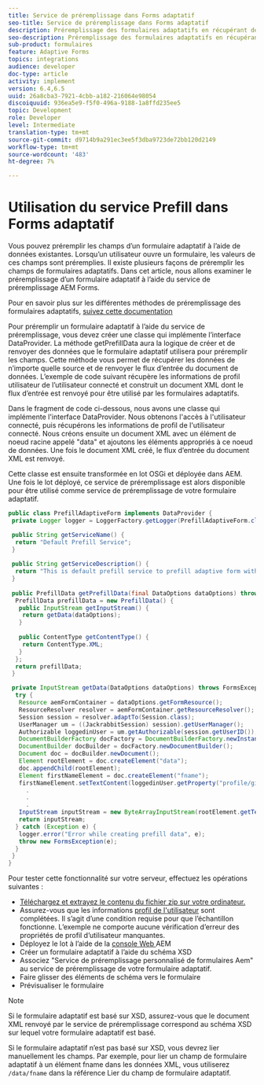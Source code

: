```yaml
---
title: Service de préremplissage dans Forms adaptatif
seo-title: Service de préremplissage dans Forms adaptatif
description: Préremplissage des formulaires adaptatifs en récupérant des données à partir de sources de données d’arrière-plan.
seo-description: Préremplissage des formulaires adaptatifs en récupérant des données à partir de sources de données d’arrière-plan.
sub-product: formulaires
feature: Adaptive Forms
topics: integrations
audience: developer
doc-type: article
activity: implement
version: 6.4,6.5
uuid: 26a8cba3-7921-4cbb-a182-216064e98054
discoiquuid: 936ea5e9-f5f0-496a-9188-1a8ffd235ee5
topic: Development
role: Developer
level: Intermediate
translation-type: tm+mt
source-git-commit: d9714b9a291ec3ee5f3dba9723de72bb120d2149
workflow-type: tm+mt
source-wordcount: '483'
ht-degree: 7%

---
```



# Utilisation du service Prefill dans Forms adaptatif

Vous pouvez préremplir les champs d’un formulaire adaptatif à l’aide de données existantes. Lorsqu’un utilisateur ouvre un formulaire, les valeurs de ces champs sont préremplies. Il existe plusieurs façons de préremplir les champs de formulaires adaptatifs. Dans cet article, nous allons examiner le préremplissage d’un formulaire adaptatif à l’aide du service de préremplissage AEM Forms.

Pour en savoir plus sur les différentes méthodes de préremplissage des formulaires adaptatifs, [suivez cette documentation](https://helpx.adobe.com/experience-manager/6-4/forms/using/prepopulate-adaptive-form-fields.html#AEMFormsprefillservice)

Pour préremplir un formulaire adaptatif à l’aide du service de préremplissage, vous devez créer une classe qui implémente l’interface DataProvider. La méthode getPrefillData aura la logique de créer et de renvoyer des données que le formulaire adaptatif utilisera pour préremplir les champs. Cette méthode vous permet de récupérer les données de n’importe quelle source et de renvoyer le flux d’entrée du document de données. L’exemple de code suivant récupère les informations de profil utilisateur de l’utilisateur connecté et construit un document XML dont le flux d’entrée est renvoyé pour être utilisé par les formulaires adaptatifs.

Dans le fragment de code ci-dessous, nous avons une classe qui implémente l&#39;interface DataProvider. Nous obtenons l&#39;accès à l&#39;utilisateur connecté, puis récupérons les informations de profil de l&#39;utilisateur connecté. Nous créons ensuite un document XML avec un élément de noeud racine appelé &quot;data&quot; et ajoutons les éléments appropriés à ce noeud de données. Une fois le document XML créé, le flux d’entrée du document XML est renvoyé.

Cette classe est ensuite transformée en lot OSGi et déployée dans AEM. Une fois le lot déployé, ce service de préremplissage est alors disponible pour être utilisé comme service de préremplissage de votre formulaire adaptatif.

```java
public class PrefillAdaptiveForm implements DataProvider {
 private Logger logger = LoggerFactory.getLogger(PrefillAdaptiveForm.class);

 public String getServiceName() {
  return "Default Prefill Service";
 }
 
 public String getServiceDescription() {
  return "This is default prefill service to prefill adaptive form with user data";
 }
 
 public PrefillData getPrefillData(final DataOptions dataOptions) throws FormsException {
  PrefillData prefillData = new PrefillData() {
   public InputStream getInputStream() {
    return getData(dataOptions);
   }
   
   public ContentType getContentType() {
    return ContentType.XML;
   }
  };
  return prefillData;
 }

 private InputStream getData(DataOptions dataOptions) throws FormsException {  
  try {
   Resource aemFormContainer = dataOptions.getFormResource();
   ResourceResolver resolver = aemFormContainer.getResourceResolver();
   Session session = resolver.adaptTo(Session.class);
   UserManager um = ((JackrabbitSession) session).getUserManager();
   Authorizable loggedinUser = um.getAuthorizable(session.getUserID());
   DocumentBuilderFactory docFactory = DocumentBuilderFactory.newInstance();
   DocumentBuilder docBuilder = docFactory.newDocumentBuilder();
   Document doc = docBuilder.newDocument();
   Element rootElement = doc.createElement("data");
   doc.appendChild(rootElement);
   Element firstNameElement = doc.createElement("fname");
   firstNameElement.setTextContent(loggedinUser.getProperty("profile/givenName")[0].getString());
     .
     .
     .
   InputStream inputStream = new ByteArrayInputStream(rootElement.getTextContent().getBytes());
   return inputStream;
  } catch (Exception e) {
   logger.error("Error while creating prefill data", e);
   throw new FormsException(e);
  }
 }
}
```

Pour tester cette fonctionnalité sur votre serveur, effectuez les opérations suivantes :

* [Téléchargez et extrayez le contenu du fichier zip sur votre ordinateur.](assets/prefillservice.zip)
* Assurez-vous que les informations [profil de l&#39;utilisateur](http://localhost:4502/libs/granite/security/content/useradmin) sont complétées. Il s’agit d’une condition requise pour que l’échantillon fonctionne. L’exemple ne comporte aucune vérification d’erreur des propriétés de profil d’utilisateur manquantes.
* Déployez le lot à l’aide de la [console Web ](http://localhost:4502/system/console/bundles) AEM
* Créer un formulaire adaptatif à l’aide du schéma XSD
* Associez &quot;Service de préremplissage personnalisé de formulaires Aem&quot; au service de préremplissage de votre formulaire adaptatif.
* Faire glisser des éléments de schéma vers le formulaire
* Prévisualiser le formulaire

>[!NOTE]
>
>Si le formulaire adaptatif est basé sur XSD, assurez-vous que le document XML renvoyé par le service de préremplissage correspond au schéma XSD sur lequel votre formulaire adaptatif est basé.
>
>Si le formulaire adaptatif n’est pas basé sur XSD, vous devrez lier manuellement les champs. Par exemple, pour lier un champ de formulaire adaptatif à un élément fname dans les données XML, vous utiliserez `/data/fname` dans la référence Lier du champ de formulaire adaptatif.

